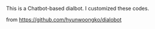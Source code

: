 This is a Chatbot-based dialbot.
I customized these codes.

from https://github.com/hyunwoongko/dialobot
